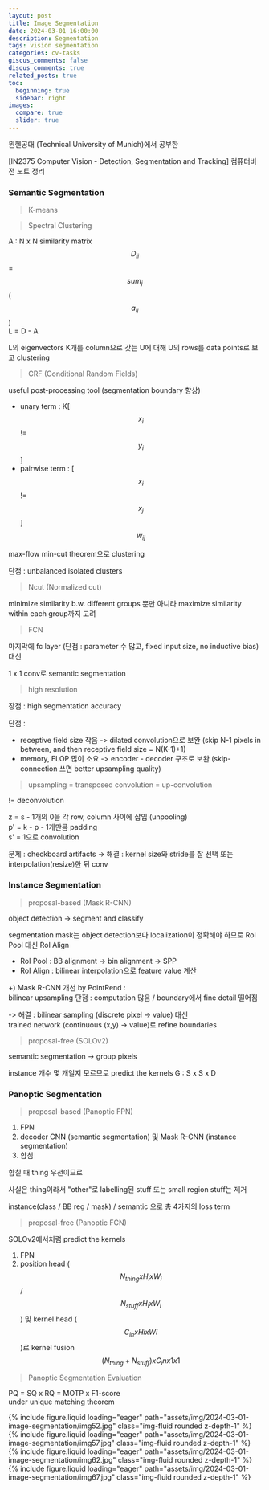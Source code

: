 ```yaml
---
layout: post
title: Image Segmentation
date: 2024-03-01 16:00:00
description: Segmentation
tags: vision segmentation
categories: cv-tasks
giscus_comments: false
disqus_comments: true
related_posts: true
toc:
  beginning: true
  sidebar: right
images:
  compare: true
  slider: true
---
```


뮌헨공대 (Technical University of Munich)에서 공부한 

[IN2375 Computer Vision - Detection, Segmentation and Tracking]
컴퓨터비전 노트 정리

### Semantic Segmentation

> K-means  

>  Spectral Clustering  

A : N x N similarity matrix  
$$D_{ii}$$ = $$sum_j$$($$a_{ij}$$)  
L = D - A  

L의 eigenvectors K개를 column으로 갖는 U에 대해 U의 rows를 data points로 보고 clustering  

>  CRF (Conditional Random Fields)  

useful post-processing tool (segmentation boundary 향상)  

- unary term : K[$$x_i$$ != $$y_i$$]  
- pairwise term : [$$x_i$$ != $$x_j$$]$$w_{ij}$$  

max-flow min-cut theorem으로 clustering  

단점 : unbalanced isolated clusters  

> Ncut (Normalized cut)  

minimize similarity b.w. different groups 뿐만 아니라 maximize similarity within each group까지 고려  

> FCN   

마지막에 fc layer (단점 : parameter 수 많고, fixed input size, no inductive bias) 대신  

1 x 1 conv로 semantic segmentation  

> high resolution

장점 : high segmentation accuracy  

단점 :  

- receptive field size 작음 -> dilated convolution으로 보완 (skip N-1 pixels in between, and then receptive field size = N(K-1)+1)  
- memory, FLOP 많이 소요 -> encoder - decoder 구조로 보완 (skip-connection 쓰면 better upsampling quality)  

> upsampling = transposed convolution = up-convolution  

!= deconvolution  

z = s - 1개의 0을 각 row, column 사이에 삽입 (unpooling)  
p' = k - p - 1개만큼 padding  
s' = 1으로 convolution  

문제 : checkboard artifacts -> 해결 : kernel size와 stride를 잘 선택 또는 interpolation(resize)한 뒤 conv  

### Instance Segmentation  

> proposal-based (Mask R-CNN)  

object detection -> segment and classify  

segmentation mask는 object detection보다 localization이 정확해야 하므로 RoI Pool 대신 RoI Align  

- RoI Pool : BB alignment -> bin alignment -> SPP  
- RoI Align : bilinear interpolation으로 feature value 계산  

+) Mask R-CNN 개선 by PointRend :  
bilinear upsampling 단점 : computation 많음 / boundary에서 fine detail 떨어짐  

-> 해결 : bilinear sampling (discrete pixel -> value) 대신  
trained network (continuous (x,y) -> value)로 refine boundaries  

> proposal-free (SOLOv2)  

semantic segmentation -> group pixels  

instance 개수 몇 개일지 모르므로 predict the kernels G : S x S x D  

### Panoptic Segmentation  

> proposal-based (Panoptic FPN)  

1. FPN  
2. decoder CNN (semantic segmentation) 및 Mask R-CNN (instance segmentation)  
3. 합침  

합칠 때 thing 우선이므로  

사실은 thing이라서 "other"로 labelling된 stuff 또는 small region stuff는 제거  

instance(class / BB reg / mask) / semantic 으로 총 4가지의 loss term  

> proposal-free (Panoptic FCN)  

SOLOv2에서처럼 predict the kernels  

1. FPN  
2. position head ($$N_{thing} x H_i x W_i$$ / $$N_{stuff} x H_i x W_i$$) 및 kernel head ($$C_{in} x Hi x Wi$$)로 kernel fusion $$(N_{thing}+N_{stuff}) x C_in x 1 x 1$$  

> Panoptic Segmentation Evaluation  

PQ = SQ x RQ = MOTP x F1-score  
under unique matching theorem  

<swiper-container keyboard="true" navigation="true" pagination="true" pagination-clickable="true" pagination-dynamic-bullets="true" rewind="true">
  <swiper-slide>{% include figure.liquid loading="eager" path="assets/img/2024-03-01-image-segmentation/img52.jpg" class="img-fluid rounded z-depth-1" %}</swiper-slide>
  <swiper-slide>{% include figure.liquid loading="eager" path="assets/img/2024-03-01-image-segmentation/img57.jpg" class="img-fluid rounded z-depth-1" %}</swiper-slide>
  <swiper-slide>{% include figure.liquid loading="eager" path="assets/img/2024-03-01-image-segmentation/img62.jpg" class="img-fluid rounded z-depth-1" %}</swiper-slide>
  <swiper-slide>{% include figure.liquid loading="eager" path="assets/img/2024-03-01-image-segmentation/img67.jpg" class="img-fluid rounded z-depth-1" %}</swiper-slide>
</swiper-container>
